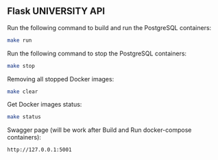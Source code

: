 ## Flask UNIVERSITY API

Run the following command to build and run the PostgreSQL containers:
```bash
make run
```

Run the following command to stop the PostgreSQL containers:
```bash
make stop
```

Removing all stopped Docker images:
```bash
make clear
```

Get Docker images status:
```bash
make status
```

Swagger page (will be work after Build and Run docker-compose containers):
```bash
http://127.0.0.1:5001
```
